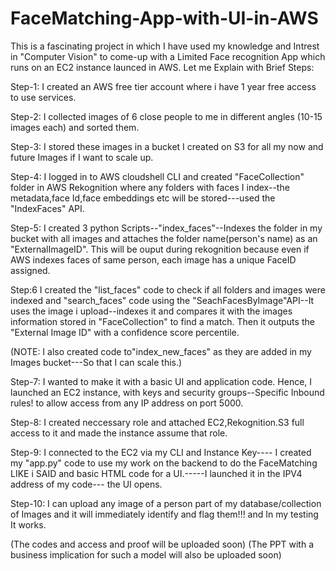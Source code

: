 # FaceMatching-App-with-UI-in-AWS

This is a fascinating project in which I have used my knowledge and Intrest in "Computer Vision" to come-up with a Limited Face recognition App which runs on an EC2 instance launced in AWS. Let me Explain with Brief Steps:

Step-1: I created an AWS free tier account where i have 1 year free access to use services.


Step-2: I collected images of 6 close people to me in different angles (10-15 images each) and sorted them.


Step-3: I stored these images in a bucket I created on S3 for all my now and future Images if I want to scale up.


Step-4: I logged in to AWS cloudshell CLI and created "FaceCollection" folder in AWS Rekognition where any folders with faces I index--the metadata,face Id,face embeddings etc will be stored---used the "IndexFaces" API.


Step-5: I created 3 python Scripts--"index_faces"--Indexes the folder in my bucket with all images and attaches the folder name(person's name) as an "ExternalImageID". This will be ouput during rekognition because even if AWS indexes faces of same person, each image has a unique FaceID assigned.


Step:6 I created the "list_faces" code to check if all folders and images were indexed and "search_faces" code using the "SeachFacesByImage"API--It uses the image i upload--indexes it and compares it with the images information stored in "FaceCollection" to find a match. Then it outputs the "External Image ID" with a confidence score percentile.



(NOTE: I also created code to"index_new_faces" as they are added in my Images bucket---So that I can scale this.)



Step-7: I wanted to make it with a basic UI and application code. Hence, I launched an EC2 instance, with keys and security groups--Specific Inbound rules! to allow access from any IP address on port 5000.


Step-8: I created neccessary role and attached EC2,Rekognition.S3 full access to it and made the instance assume that role.


Step-9: I connected to the EC2 via my CLI and Instance Key---- I created my "app.py" code to use my work on the backend to do the FaceMatching LIKE i SAID and basic HTML code for a UI.-----I launched it in the IPV4 address of my code--- the UI opens.


Step-10: I can upload any image of a person part of my database/collection of Images and it will immediately identify and flag them!!! and In my testing It works.



(The codes and access and proof will be uploaded soon)
(The PPT with a business implication for such a model will also be uploaded soon)


